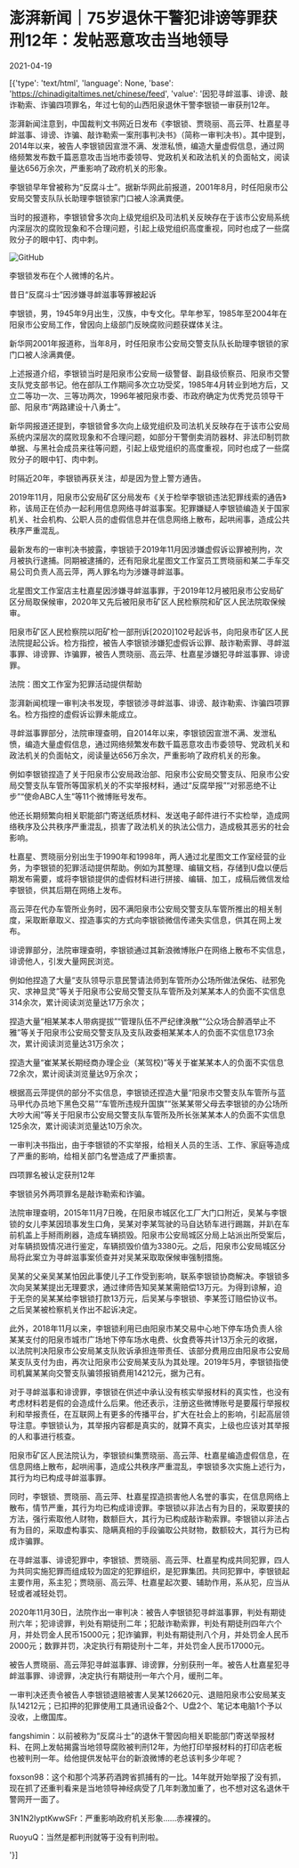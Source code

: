 # 澎湃新闻｜75岁退休干警犯诽谤等罪获刑12年：发帖恶意攻击当地领导

2021-04-19

[{'type': 'text/html', 'language': None, 'base': 'https://chinadigitaltimes.net/chinese/feed', 'value': '因犯寻衅滋事、诽谤、敲诈勒索、诈骗四项罪名，年过七旬的山西阳泉退休干警李银锁一审获刑12年。

澎湃新闻注意到，中国裁判文书网近日发布《李银锁、贾晓丽、高云萍、杜嘉星寻衅滋事、诽谤、诈骗、敲诈勒索一案刑事判决书》（简称一审判决书）。其中提到，2014年以来，被告人李银锁因宣泄不满、发泄私愤，编造大量虚假信息，通过网络频繁发布数千篇恶意攻击当地市委领导、党政机关和政法机关的负面帖文，阅读量达656万余次，严重影响了政府机关的形象。

李银锁早年曾被称为“反腐斗士”。据新华网此前报道，2001年8月，时任阳泉市公安局交警支队队长助理李银锁家门口被人涂满粪便。

当时的报道称，李银锁曾多次向上级党组织及司法机关反映存在于该市公安局系统内深层次的腐败现象和不合理问题，引起上级党组织高度重视，同时也成了一些腐败分子的眼中钉、肉中刺。

![GitHub](https://chinadigitaltimes.net/chinese/files/2021/04/post-665039-607d29af9c174.png)

 李银锁发布在个人微博的名片。 

昔日“反腐斗士”因涉嫌寻衅滋事等罪被起诉

李银锁，男，1945年9月出生，汉族，中专文化。早年参军，1985年至2004年在阳泉市公安局工作，曾因向上级部门反映腐败问题获媒体关注。

新华网2001年报道称，当年8月，时任阳泉市公安局交警支队队长助理李银锁的家门口被人涂满粪便。

上述报道介绍，李银锁当时是阳泉市公安局一级警督、副县级侦察员、阳泉市交警支队党支部书记。他在部队工作期间多次立功受奖，1985年4月转业到地方后，又立二等功一次、三等功两次，1996年被阳泉市委、市政府确定为优秀党员领导干部、阳泉市“两路建设十八勇士”。

新华网报道还提到，李银锁曾多次向上级党组织及司法机关反映存在于该市公安局系统内深层次的腐败现象和不合理问题，如部分干警倒卖消防器材、非法印制罚款单据、与黑社会成员来往等问题，引起上级党组织的高度重视，同时也成了一些腐败分子的眼中钉、肉中刺。

时隔近20年，李银锁再获关注，却是因为登上警方通告。

2019年11月，阳泉市公安局矿区分局发布《关于检举李银锁违法犯罪线索的通告》称，该局正在侦办一起利用信息网络寻衅滋事案。犯罪嫌疑人李银锁编造关于国家机关、社会机构、公职人员的虚假信息并在信息网络上散布，起哄闹事，造成公共秩序严重混乱。

最新发布的一审判决书披露，李银锁于2019年11月因涉嫌虚假诉讼罪被刑拘，次月被执行逮捕。同期被逮捕的，还有阳泉北星图文工作室员工贾晓丽和某二手车交易公司负责人高云萍，两人罪名均为涉嫌寻衅滋事。

北星图文工作室店主杜嘉星因涉嫌寻衅滋事罪，于2019年12月被阳泉市公安局矿区分局取保候审，2020年又先后被阳泉市矿区人民检察院和矿区人民法院取保候审。

阳泉市矿区人民检察院以阳矿检一部刑诉[2020]102号起诉书，向阳泉市矿区人民法院提起公诉。检方指控，被告人李银锁涉嫌犯虚假诉讼罪、敲诈勒索罪、寻衅滋事罪、诽谤罪、诈骗罪，被告人贾晓丽、高云萍、杜嘉星涉嫌犯寻衅滋事罪、诽谤罪。

法院：图文工作室为犯罪活动提供帮助

澎湃新闻梳理一审判决书发现，李银锁涉寻衅滋事、诽谤、敲诈勒索、诈骗四项罪名。检方指控的虚假诉讼罪未能成立。

寻衅滋事罪部分，法院审理查明，自2014年以来，李银锁因宣泄不满、发泄私愤，编造大量虚假信息，通过网络频繁发布数千篇恶意攻击市委领导、党政机关和政法机关的负面帖文，阅读量达656万余次，严重影响了政府机关的形象。

例如李银锁捏造了关于阳泉市公安局政治部、阳泉市公安局交警支队、阳泉市公安局交警支队车管所等国家机关的不实举报材料，通过“反腐举报”“对邪恶绝不让步”“使命ABC人生”等11个微博账号发布。

他还长期频繁向相关职能部门寄送纸质材料、发送电子邮件进行不实检举，造成网络秩序及公共秩序严重混乱，损害了政法机关的执法公信力，造成极其恶劣的社会影响。

杜嘉星、贾晓丽分别出生于1990年和1998年，两人通过北星图文工作室经营的业务，为李银锁的犯罪活动提供帮助。例如为其整理、编辑文档，存储到U盘以便后期发布需要，或将李银锁提供的虚假材料进行拼接、编辑、加工，成稿后微信发给李银锁，供其后期在网络上发布。

高云萍在代办车管所业务时，因不满阳泉市公安局交警支队车管所推出的相关制度，采取断章取义、捏造事实的方式向李银锁微信传递失实信息，供其在网上发布。

诽谤罪部分，法院审理查明，李银锁通过其新浪微博账户在网络上散布不实信息，诽谤他人，引发大量网民浏览。

例如他捏造了大量“支队领导示意民警请法师到车管所办公场所做法保佑、祛邪免灾、求神显灵”等关于阳泉市公安局交警支队车管所及刘某某本人的负面不实信息314余次，累计阅读浏览量达17万余次；

捏造大量“相某某本人带病提拔”“管理队伍不严纪律涣散”“公众场合醉酒举止不雅”等关于阳泉市公安局交警支队及支队政委相某某本人的负面不实信息173余次，累计阅读浏览量达31万余次；

捏造大量“崔某某长期经商办理企业（某驾校)”等关于崔某某本人的负面不实信息72余次，累计阅读浏览量达9万余次；

根据高云萍提供的部分不实信息，李银锁还捏造大量“阳泉市交警支队车管所与蓝马甲代办员地下黑色交易”“车管所违规升国旗”“张某某带父母去李银锁的办公场所大吵大闹”等关于阳泉市公安局交警支队车管所及所长张某某本人的负面不实信息125余次，累计阅读浏览量达10万余次。

一审判决书指出，由于李银锁的不实举报，给相关人员的生活、工作、家庭等造成了严重的影响，给相关部门名誉造成了严重损害。

四项罪名被认定获刑12年

李银锁另外两项罪名是敲诈勒索和诈骗。

法院审理查明，2015年11月7日晚，在阳泉市城区化工厂大门口附近，吴某与李银锁的女儿李某因琐事发生口角，吴某对李某驾驶的马自达轿车进行踢踹，并趴在车前机盖上手掰雨刷器，造成车辆损毁。阳泉市公安局城区分局上站派出所受案后，对车辆损毁情况进行鉴定，车辆损毁价值为3380元。之后，阳泉市公安局城区分局将此案立为寻衅滋事案侦查并对吴某采取取保候审强制措施。

吴某的父亲吴某某怕因此事使儿子工作受到影响，联系李银锁协商解决。李银锁多次向吴某某提出无理要求，通过律师告知吴某某需赔偿13万元。为得到谅解，迫于无奈的吴某某给李银锁打款13万元，后吴某与李银锁、李某签订赔偿协议书。之后吴某被检察机关作出不起诉决定。

此外，2018年11月以来，李银锁利用已由阳泉市某交易中心地下停车场负责人徐某某支付的阳泉市城市广场地下停车场水电费、伙食费等共计13万余元的收据，以法院判决阳泉市公安局某支队败诉承担连带责任、该部分费用应由阳泉市公安局某支队支付为由，再次让阳泉市公安局某支队为其处理。2019年5月，李银锁指使司机冀某某向交警支队骗领报销费用14212元，据为己有。

对于寻衅滋事和诽谤罪，李银锁在供述中承认没有核实举报材料的真实性，也没有考虑材料若是假的会造成什么后果。他还表示，注册这些微博账号是要履行举报权利和举报责任，在互联网上有更多的传播平台，扩大在社会上的影响，引起高层领导注意。李银锁认为，其举报内容都是真实的，就算不真实，上级也应该对其举报的人和事进行核查。

阳泉市矿区人民法院认为，李银锁纠集贾晓丽、高云萍、杜嘉星编造虚假信息，在信息网络上散布，起哄闹事，造成公共秩序严重混乱，李银锁多次实施上述行为，其行为均已构成寻衅滋事罪。

同时，李银锁、贾晓丽、高云萍、杜嘉星捏造损害他人名誉的事实，在信息网络上散布，情节严重，其行为均已构成诽谤罪。李银锁以非法占有为目的，采取要挟的方法，强行索取他人财物，数额巨大，其行为已构成敲诈勒索罪。李银锁以非法占有为目的，采取虚构事实、隐瞒真相的手段骗取公共财物，数额较大，其行为已构成诈骗罪。

在寻衅滋事、诽谤犯罪中，李银锁、贾晓丽、高云萍、杜嘉星构成共同犯罪，四人为共同实施犯罪而组成较为固定的犯罪组织，是犯罪集团。共同犯罪中，李银锁起主要作用，系主犯；贾晓丽、高云萍、杜嘉星起次要、辅助作用，系从犯，应当从轻或者减轻处罚。

2020年11月30日，法院作出一审判决：被告人李银锁犯寻衅滋事罪，判处有期徒刑六年；犯诽谤罪，判处有期徒刑二年；犯敲诈勒索罪，判处有期徒刑四年六个月，并处罚金人民币15000元；犯诈骗罪，判处有期徒刑八个月，并处罚金人民币2000元；数罪并罚，决定执行有期徒刑十二年，并处罚金人民币17000元。

被告人贾晓丽、高云萍犯寻衅滋事罪、诽谤罪，分别获刑一年。被告人杜嘉星犯寻衅滋事罪、诽谤罪，决定执行有期徒刑一年六个月，缓刑二年。

一审判决还责令被告人李银锁退赔被害人吴某126620元、退赔阳泉市公安局某支队14212元；已扣押的犯罪使用工具通讯设备2个、U盘2个、笔记本电脑1个予以没收，上缴国库。



fangshimin：以前被称为“反腐斗士”的退休干警因向相关职能部门寄送举报材料、在网上发帖揭露当地领导腐败被判刑12年，为他打印举报材料的打印店老板也被判刑一年。给他提供发帖平台的新浪微博的老总该判多少年呢？

foxson98：这个和那个鸿茅药酒跨省抓捕有的一比。14年就开始举报了没有抓，现在抓了还重判看来是当地领导神经病受了几年刺激加重了，也不想对这名退休干警网开一面了。

3N1N2IyptKwwSFr：严重影响政府机关形象……赤裸裸的。

RuoyuQ：当然是都判刑就等于没有判刑啦。

'}]
